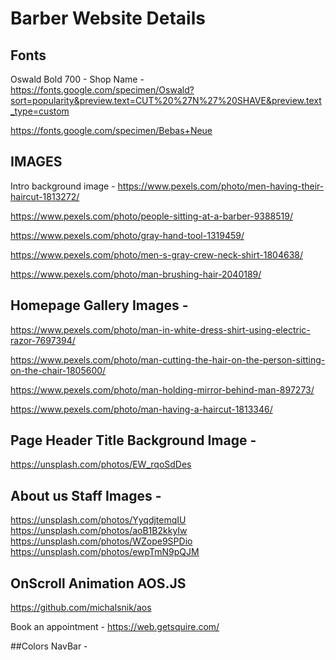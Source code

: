 # Barber Website Details 

## Fonts 

Oswald Bold 700 - Shop Name - https://fonts.google.com/specimen/Oswald?sort=popularity&preview.text=CUT%20%27N%27%20SHAVE&preview.text_type=custom 


https://fonts.google.com/specimen/Bebas+Neue

## IMAGES

Intro background image - https://www.pexels.com/photo/men-having-their-haircut-1813272/


https://www.pexels.com/photo/people-sitting-at-a-barber-9388519/

https://www.pexels.com/photo/gray-hand-tool-1319459/

https://www.pexels.com/photo/men-s-gray-crew-neck-shirt-1804638/

https://www.pexels.com/photo/man-brushing-hair-2040189/

## Homepage Gallery Images - 

https://www.pexels.com/photo/man-in-white-dress-shirt-using-electric-razor-7697394/

https://www.pexels.com/photo/man-cutting-the-hair-on-the-person-sitting-on-the-chair-1805600/

https://www.pexels.com/photo/man-holding-mirror-behind-man-897273/

https://www.pexels.com/photo/man-having-a-haircut-1813346/

## Page Header Title Background Image -

https://unsplash.com/photos/EW_rqoSdDes

## About us Staff Images - 
https://unsplash.com/photos/YyqdjtemqIU
https://unsplash.com/photos/aoB1B2kkyIw
https://unsplash.com/photos/WZope9SPDio
https://unsplash.com/photos/ewpTmN9pQJM

## OnScroll Animation AOS.JS
https://github.com/michalsnik/aos


Book an appointment - https://web.getsquire.com/

##Colors
NavBar - 
    